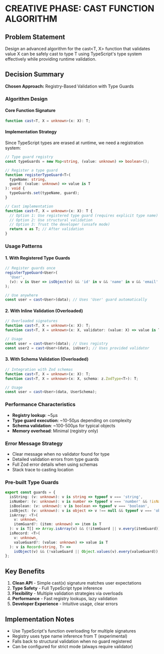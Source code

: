 # CREATIVE PHASE: CAST FUNCTION ALGORITHM

## Problem Statement

Design an advanced algorithm for the cast<T, X> function that validates value X can be safely cast to type T using TypeScript's type system effectively while providing runtime validation.

## Decision Summary

**Chosen Approach:** Registry-Based Validation with Type Guards

### Algorithm Design

#### Core Function Signature

```typescript
function cast<T, X = unknown>(x: X): T;
```

#### Implementation Strategy

Since TypeScript types are erased at runtime, we need a registration system:

```typescript
// Type guard registry
const typeGuards = new Map<string, (value: unknown) => boolean>();

// Register a type guard
function registerTypeGuard<T>(
  typeName: string,
  guard: (value: unknown) => value is T
): void {
  typeGuards.set(typeName, guard);
}

// Cast implementation
function cast<T, X = unknown>(x: X): T {
  // Option 1: Use registered type guard (requires explicit type name)
  // Option 2: Use structural validation
  // Option 3: Trust the developer (unsafe mode)
  return x as T; // After validation
}
```

### Usage Patterns

#### 1. With Registered Type Guards

```typescript
// Register guards once
registerTypeGuard<User>(
  'User',
  (v): v is User => isObject(v) && 'id' in v && 'name' in v && 'email' in v
);

// Use anywhere
const user = cast<User>(data); // Uses 'User' guard automatically
```

#### 2. With Inline Validation (Overloaded)

```typescript
// Overloaded signatures
function cast<T, X = unknown>(x: X): T;
function cast<T, X = unknown>(x: X, validator: (value: X) => value is T): T;

// Usage
const user = cast<User>(data); // Uses registry
const user2 = cast<User>(data, isUser); // Uses provided validator
```

#### 3. With Schema Validation (Overloaded)

```typescript
// Integration with Zod schemas
function cast<T, X = unknown>(x: X): T;
function cast<T, X = unknown>(x: X, schema: z.ZodType<T>): T;

// Usage
const user = cast<User>(data, UserSchema);
```

### Performance Characteristics

- **Registry lookup**: ~5μs
- **Type guard execution**: ~10-50μs depending on complexity
- **Schema validation**: ~100-500μs for typical objects
- **Memory overhead**: Minimal (registry only)

### Error Message Strategy

- Clear message when no validator found for type
- Detailed validation errors from type guards
- Full Zod error details when using schemas
- Stack trace to casting location

### Pre-built Type Guards

```typescript
export const guards = {
  isString: (v: unknown): v is string => typeof v === 'string',
  isNumber: (v: unknown): v is number => typeof v === 'number' && !isNaN(v),
  isBoolean: (v: unknown): v is boolean => typeof v === 'boolean',
  isObject: (v: unknown): v is object => v !== null && typeof v === 'object',
  isArray: <T>(
    v: unknown,
    itemGuard?: (item: unknown) => item is T
  ): v is T[] => Array.isArray(v) && (!itemGuard || v.every(itemGuard)),
  isRecord: <T>(
    v: unknown,
    valueGuard?: (value: unknown) => value is T
  ): v is Record<string, T> =>
    isObject(v) && (!valueGuard || Object.values(v).every(valueGuard)),
};
```

## Key Benefits

1. **Clean API** - Simple cast<T>(x) signature matches user expectations
2. **Type Safety** - Full TypeScript type inference
3. **Flexibility** - Multiple validation strategies via overloads
4. **Performance** - Fast registry lookups, lazy validation
5. **Developer Experience** - Intuitive usage, clear errors

## Implementation Notes

- Use TypeScript's function overloading for multiple signatures
- Registry uses type name inference from T (experimental)
- Falls back to structural validation when no guard registered
- Can be configured for strict mode (always require validator)
